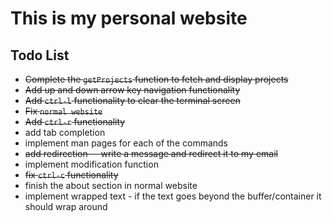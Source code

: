 # This is my personal website

## Todo List
- ~~Complete the `getProjects` function to fetch and display projects~~
- ~~Add up and down arrow key navigation functionality~~
- ~~Add `ctrl-l` functionality to clear the terminal screen~~
- ~~Fix `normal website`~~
- ~~Add `ctrl-r` functionality~~
- add tab completion
- implement man pages for each of the commands
- ~~add redirection -- write a message and redirect it to my email~~
- implement modification function  
- ~~fix `ctrl-c` functionality~~
- finish the about section in normal website
- implement wrapped text - if the text goes beyond the buffer/container it should wrap around

